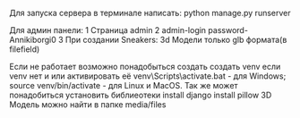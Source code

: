 Для запуска сервера в терминале написать:
python manage.py runserver

Для админ панели:
1 Страница admin
2 admin-login password-Annikiborgi0
3 При создании Sneakers:
 3d Модели только glb формата(в filefield)
 
Если не работает возможно понадобыться создать создать venv если venv нет
и или активировать её
    venv\Scripts\activate.bat - для Windows;
    source venv/bin/activate - для Linux и MacOS.
Так же может понадобиться установить библиеотеки
    install django
    install pillow
 3D Модель можно найти в папке media/files 

